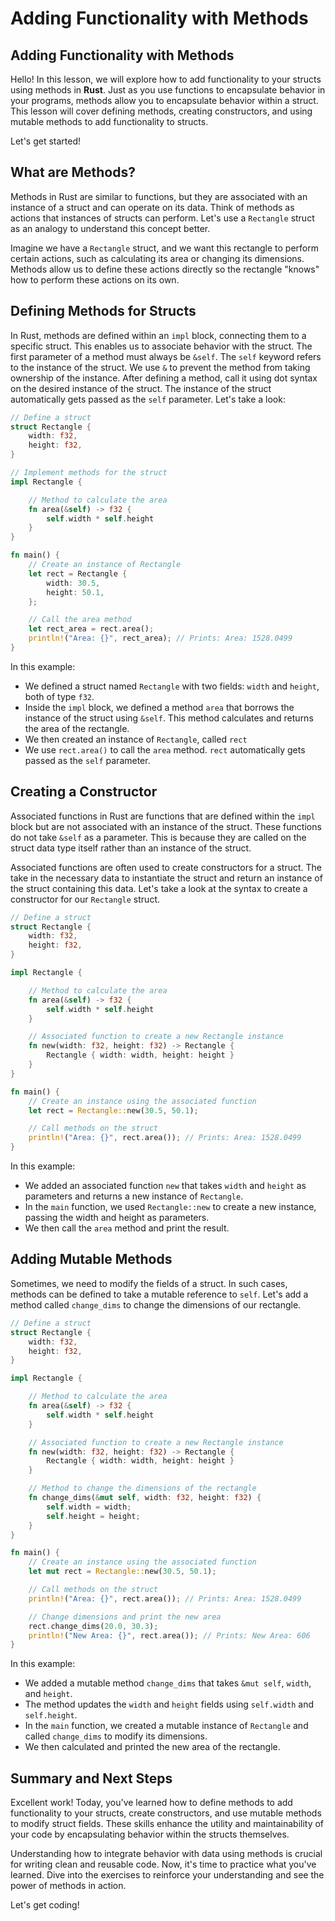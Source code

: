# Adding Functionality with Methods

## Adding Functionality with Methods
Hello! In this lesson, we will explore how to add functionality to your structs using methods in **Rust**. Just as you use functions to encapsulate behavior in your programs, methods allow you to encapsulate behavior within a struct. This lesson will cover defining methods, creating constructors, and using mutable methods to add functionality to structs.

Let's get started!

## What are Methods?
Methods in Rust are similar to functions, but they are associated with an instance of a struct and can operate on its data. Think of methods as actions that instances of structs can perform. Let's use a `Rectangle` struct as an analogy to understand this concept better.

Imagine we have a `Rectangle` struct, and we want this rectangle to perform certain actions, such as calculating its area or changing its dimensions. Methods allow us to define these actions directly so the rectangle "knows" how to perform these actions on its own.

## Defining Methods for Structs
In Rust, methods are defined within an `impl` block, connecting them to a specific struct. This enables us to associate behavior with the struct. The first parameter of a method must always be `&self`. The `self` keyword refers to the instance of the struct. We use `&` to prevent the method from taking ownership of the instance. After defining a method, call it using dot syntax on the desired instance of the struct. The instance of the struct automatically gets passed as the `self` parameter. Let's take a look:

```Rust
// Define a struct
struct Rectangle {
    width: f32,
    height: f32,
}

// Implement methods for the struct
impl Rectangle {

    // Method to calculate the area
    fn area(&self) -> f32 {
        self.width * self.height
    }
}

fn main() {
    // Create an instance of Rectangle
    let rect = Rectangle {
        width: 30.5,
        height: 50.1,
    };

    // Call the area method
    let rect_area = rect.area();
    println!("Area: {}", rect_area); // Prints: Area: 1528.0499
}
```

In this example:

* We defined a struct named `Rectangle` with two fields: `width` and `height`, both of type `f32`.
* Inside the `impl` block, we defined a method `area` that borrows the instance of the struct using `&self`. This method calculates and returns the area of the rectangle.
* We then created an instance of `Rectangle`, called `rect`
* We use `rect.area()` to call the `area` method. `rect` automatically gets passed as the `self` parameter.

## Creating a Constructor
Associated functions in Rust are functions that are defined within the `impl` block but are not associated with an instance of the struct. These functions do not take `&self` as a parameter. This is because they are called on the struct data type itself rather than an instance of the struct.

Associated functions are often used to create constructors for a struct. The take in the necessary data to instantiate the struct and return an instance of the struct containing this data. Let's take a look at the syntax to create a constructor for our `Rectangle` struct.

```Rust
// Define a struct
struct Rectangle {
    width: f32,
    height: f32,
}

impl Rectangle {

    // Method to calculate the area
    fn area(&self) -> f32 {
        self.width * self.height
    }

    // Associated function to create a new Rectangle instance
    fn new(width: f32, height: f32) -> Rectangle {
        Rectangle { width: width, height: height }
    }
}

fn main() {
    // Create an instance using the associated function
    let rect = Rectangle::new(30.5, 50.1);

    // Call methods on the struct
    println!("Area: {}", rect.area()); // Prints: Area: 1528.0499
}
```

In this example:

* We added an associated function `new` that takes `width` and `height` as parameters and returns a new instance of `Rectangle`.
* In the `main` function, we used `Rectangle::new` to create a new instance, passing the width and height as parameters.
* We then call the `area` method and print the result.

## Adding Mutable Methods
Sometimes, we need to modify the fields of a struct. In such cases, methods can be defined to take a mutable reference to `self`. Let's add a method called `change_dims` to change the dimensions of our rectangle.

```Rust
// Define a struct
struct Rectangle {
    width: f32,
    height: f32,
}

impl Rectangle {

    // Method to calculate the area
    fn area(&self) -> f32 {
        self.width * self.height
    }

    // Associated function to create a new Rectangle instance
    fn new(width: f32, height: f32) -> Rectangle {
        Rectangle { width: width, height: height }
    }

    // Method to change the dimensions of the rectangle
    fn change_dims(&mut self, width: f32, height: f32) {
        self.width = width;
        self.height = height;
    }
}

fn main() {
    // Create an instance using the associated function
    let mut rect = Rectangle::new(30.5, 50.1);

    // Call methods on the struct
    println!("Area: {}", rect.area()); // Prints: Area: 1528.0499

    // Change dimensions and print the new area
    rect.change_dims(20.0, 30.3);
    println!("New Area: {}", rect.area()); // Prints: New Area: 606
}
```

In this example:

* We added a mutable method `change_dims` that takes `&mut self`, `width`, and `height`.
* The method updates the `width` and `height` fields using `self.width` and `self.height`.
* In the `main` function, we created a mutable instance of `Rectangle` and called `change_dims` to modify its dimensions.
* We then calculated and printed the new area of the rectangle.

## Summary and Next Steps
Excellent work! Today, you've learned how to define methods to add functionality to your structs, create constructors, and use mutable methods to modify struct fields. These skills enhance the utility and maintainability of your code by encapsulating behavior within the structs themselves.

Understanding how to integrate behavior with data using methods is crucial for writing clean and reusable code. Now, it's time to practice what you've learned. Dive into the exercises to reinforce your understanding and see the power of methods in action.

Let's get coding!
